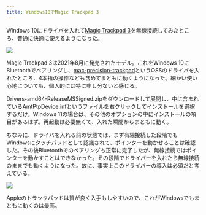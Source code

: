 ```yaml
---
title: Windows10でMagic Trackpad 3
---
```

Windows 10にドライバを入れて[Magic Trackpad 3](https://www.amazon.co.jp/dp/B09BTT6FJ9)を無線接続してみたところ、普通に快適に使えるようになった。

![](https://lh3.googleusercontent.com/w4Sb1aRzisjhk993q-UEdtnEck_rvCWXG5ZI5c0mQwh9x9mTCNLSOiA9b0A1YGiWoUNgsK5v2WApytTeHNfyzCjl3y-oct59gVas53dATsfDhcOmGGgc1HpdLyko44YEzJbcEuRABe8jNS5cBbJyYOyPD0gT239wW9Zxpt6F71QKP6O6YhLV7C3tk6Fz6Q)

Magic Trackpad 3は2021年8月に発売されたモデル。これをWindows 10にBluetoothでペアリングし、[mac-precision-trackpad](https://github.com/imbushuo/mac-precision-touchpad)というOSSのドライバを入れたところ、4本指の操作なども含めてまともに動くようになった。細かい使い心地についても、個人的には特に申し分ないと感じる。

Drivers-amd64-ReleaseMSSigned.zipをダウンロードして展開し、中に含まれているAmtPtpDevice.infというファイルを右クリックしてインストールを選択するだけ。Windows 11の場合は、その他のオプションの中にインストールの項目があるはず。再起動は必要無くて、入れた瞬間からまともに動く。

ちなみに、ドライバを入れる前の状態では、まず有線接続した段階でもWindowsにタッチパッドとして認識されて、ポインターを動かせることは確認した。その後Bluetoothでのペアリングも正常に完了したが、無線接続ではポインターを動かすことはできなかった。その段階でドライバーを入れたら無線接続のままでも動くようになった。故に、事実上このドライバーの導入は必須だと考えている。

![](https://lh3.googleusercontent.com/P3nkryB_U9fzzEVPyTXHB6dQB-wB5iKR988PZ34b6DbxrMXS2heeFHZFpnXQPEJ1cTzXBugsDKrouIFLX2LKi3HQ9_F48FFr2gkXNwi_qum1qCNAWDreyD96l8h1p72v8DK_MrZH5UYlss5IDp1UOmtJKjNwZfLYKMr4IQM9jGc2Y9qP98Sy5JN6358tiw)

Appleのトラックパッドは質が良く入手もしやすいので、これがWindowsでもまともに動くのは最高。
